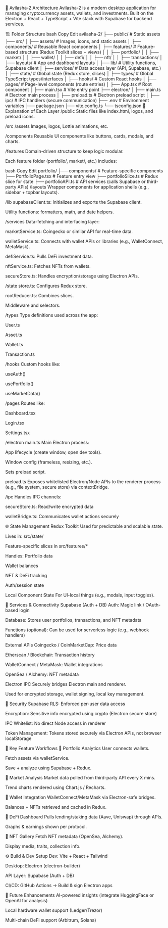 🧠 Avilasha-2 Architecture
Avilasha-2 is a modern desktop application for managing cryptocurrency assets, wallets, and investments. Built on the Electron + React + TypeScript + Vite stack with Supabase for backend services.

🏗️ Folder Structure
bash
Copy
Edit
avilasha-2/
├── public/                     # Static assets
├── src/
│   ├── assets/                 # Images, icons, and static assets
│   ├── components/             # Reusable React components
│   ├── features/               # Feature-based structure (Redux Toolkit slices + views)
│   │   ├── portfolio/
│   │   ├── market/
│   │   ├── wallet/
│   │   ├── defi/
│   │   ├── nft/
│   │   ├── transactions/
│   ├── layouts/                # App and dashboard layouts
│   ├── lib/                    # Utility functions, Supabase client
│   ├── services/               # Data access layer (API, Supabase, etc.)
│   ├── state/                  # Global state (Redux store, slices)
│   ├── types/                  # Global TypeScript types/interfaces
│   ├── hooks/                 # Custom React hooks
│   ├── pages/                  # Page-level components (route entries)
│   ├── App.tsx                 # Root component
│   ├── main.tsx                # Vite entry point
├── electron/
│   ├── main.ts                 # Electron main process
│   ├── preload.ts              # Electron preload script
│   ├── ipc/                    # IPC handlers (secure communication)
├── .env                        # Environment variables
├── package.json
├── vite.config.ts
└── tsconfig.json
🧩 Explanation of Each Layer
/public
Static files like index.html, logos, and preload icons.

/src
/assets
Images, logos, Lottie animations, etc.

/components
Reusable UI components like buttons, cards, modals, and charts.

/features
Domain-driven structure to keep logic modular.

Each feature folder (portfolio/, market/, etc.) includes:

bash
Copy
Edit
portfolio/
├── components/        # Feature-specific components
├── PortfolioPage.tsx  # Feature entry view
├── portfolioSlice.ts  # Redux slice for state
├── portfolioAPI.ts    # API services (calls Supabase or third-party APIs)
/layouts
Wrapper components for application shells (e.g., sidebar + topbar layouts).

/lib
supabaseClient.ts: Initializes and exports the Supabase client.

Utility functions: formatters, math, and date helpers.

/services
Data-fetching and interfacing layer:

marketService.ts: Coingecko or similar API for real-time data.

walletService.ts: Connects with wallet APIs or libraries (e.g., WalletConnect, MetaMask).

defiService.ts: Pulls DeFi investment data.

nftService.ts: Fetches NFTs from wallets.

secureStore.ts: Handles encryption/storage using Electron APIs.

/state
store.ts: Configures Redux store.

rootReducer.ts: Combines slices.

Middleware and selectors.

/types
Type definitions used across the app:

User.ts

Asset.ts

Wallet.ts

Transaction.ts

/hooks
Custom hooks like:

useAuth()

usePortfolio()

useMarketData()

/pages
Routes like:

Dashboard.tsx

Login.tsx

Settings.tsx

/electron
main.ts
Main Electron process:

App lifecycle (create window, open dev tools).

Window config (frameless, resizing, etc.).

Sets preload script.

preload.ts
Exposes whitelisted Electron/Node APIs to the renderer process (e.g., file system, secure store) via contextBridge.

/ipc
Handles IPC channels:

secureStore.ts: Read/write encrypted data

walletBridge.ts: Communicates wallet actions securely

🌐 State Management
Redux Toolkit
Used for predictable and scalable state.

Lives in:
src/state/

Feature-specific slices in src/features/*

Handles:
Portfolio data

Wallet balances

NFT & DeFi tracking

Auth/session state

Local Component State
For UI-local things (e.g., modals, input toggles).

🔌 Services & Connectivity
Supabase (Auth + DB)
Auth: Magic link / OAuth-based login

Database: Stores user portfolios, transactions, and NFT metadata

Functions (optional): Can be used for serverless logic (e.g., webhook handlers)

External APIs
Coingecko / CoinMarketCap: Price data

Etherscan / Blockchair: Transaction history

WalletConnect / MetaMask: Wallet integrations

OpenSea / Alchemy: NFT metadata

Electron IPC
Securely bridges Electron main and renderer.

Used for encrypted storage, wallet signing, local key management.

🔐 Security
Supabase RLS: Enforced per-user data access

Encryption: Sensitive info encrypted using crypto (Electron secure store)

IPC Whitelist: No direct Node access in renderer

Token Management: Tokens stored securely via Electron APIs, not browser localStorage

🧠 Key Feature Workflows
🔹 Portfolio Analytics
User connects wallets.

Fetch assets via walletService.

Save + analyze using Supabase + Redux.

🔹 Market Analysis
Market data polled from third-party API every X mins.

Trend charts rendered using Chart.js / Recharts.

🔹 Wallet Integration
WalletConnect/MetaMask via Electron-safe bridges.

Balances + NFTs retrieved and cached in Redux.

🔹 DeFi Dashboard
Pulls lending/staking data (Aave, Uniswap) through APIs.

Graphs & earnings shown per protocol.

🔹 NFT Gallery
Fetch NFT metadata (OpenSea, Alchemy).

Display media, traits, collection info.

⚙️ Build & Dev Setup
Dev: Vite + React + Tailwind

Desktop: Electron (electron-builder)

API Layer: Supabase (Auth + DB)

CI/CD: GitHub Actions → Build & sign Electron apps

📌 Future Enhancements
AI-powered insights (integrate HuggingFace or OpenAI for analysis)

Local hardware wallet support (Ledger/Trezor)

Multi-chain DeFi support (Arbitrum, Solana)


